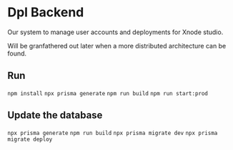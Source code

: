# Dpl Backend
Our system to manage user accounts and deployments for Xnode studio.

Will be granfathered out later when a more distributed architecture can be found.


## Run

`npm install`
`npx prisma generate`
`npm run build`
`npm run start:prod`

## Update the database

`npx prisma generate`
`npm run build`
`npx prisma migrate dev`
`npx prisma migrate deploy`
